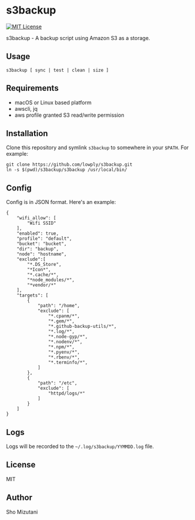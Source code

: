 # s3backup

[![MIT License](http://img.shields.io/badge/license-MIT-blue.svg?style=flat-square)][license]

[license]: https://github.com/lowply/lacrosse/blob/master/LICENSE

s3backup - A backup script using Amazon S3 as a storage.

## Usage

```
s3backup [ sync | test | clean | size ]
```

## Requirements

- macOS or Linux based platform
- awscli, jq
- aws profile granted S3 read/write permission

## Installation

Clone this repository and symlink `s3backup` to somewhere in your `$PATH`. For example:

```
git clone https://github.com/lowply/s3backup.git
ln -s $(pwd)/s3backup/s3backup /usr/local/bin/
```

## Config

Config is in JSON format. Here's an example:

```
{
	"wifi_allow": [
		"Wifi SSID"
	],
    "enabled": true,
    "profile": "default",
    "bucket": "bucket",
    "dir": "backup",
    "node": "hostname",
    "exclude":[
        "*.DS_Store",
        "*Icon*",
        "*.cache/*",
        "*node_modules/*",
        "*vendor/*"
    ],
    "targets": [
        {
            "path": "/home",
            "exclude": [
                "*.cpanm/*",
                "*.gem/*",
                "*.github-backup-utils/*",
                "*.log/*",
                "*.node-gyp/*",
                "*.nodenv/*",
                "*.npm/*",
                "*.pyenv/*",
                "*.rbenv/*",
                "*.terminfo/*",
            ]
        },
        {
            "path": "/etc",
            "exclude": [
                "httpd/logs/*"
            ]
        }
    ]
}
```

## Logs

Logs will be recorded to the `~/.log/s3backup/YYMMDD.log` file.

## License

MIT

## Author

Sho Mizutani
